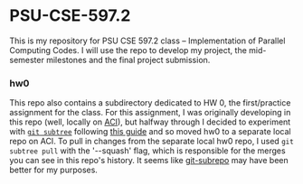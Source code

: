 # PSU-CSE-597.2

This is my repository for PSU CSE 597.2 class – Implementation of Parallel Computing Codes. I will use the repo to develop my project,
the mid-semester milestones and the final project submission. 

### hw0
This repo also contains a subdirectory dedicated to HW 0, the first/practice assignment for the class. For this assignment, 
I was originally developing in this repo (well, locally on [ACI](https://ics.psu.edu/computing-services/)), but halfway through I decided to 
experiment with [`git subtree`](https://github.com/git/git/blob/master/contrib/subtree/git-subtree.txt) following 
[this guide](https://medium.com/@porteneuve/mastering-git-subtrees-943d29a798ec) and so moved hw0 to a 
separate local repo on ACI. To pull in changes from the separate local hw0 repo, I used `git subtree pull` with the '--squash' flag, 
which is responsible for the merges you can see in this repo's history. It seems like 
[git-subrepo](https://github.com/ingydotnet/git-subrepo) may have been better for my purposes. 
